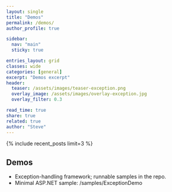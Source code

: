 ```yaml
---
layout: single
title: "Demos"
permalink: /demos/
author_profile: true

sidebar:
  nav: "main"
  sticky: true

entries_layout: grid
classes: wide
categories: [general]
excerpt: "Demos excerpt"
header:
  teaser: /assets/images/teaser-exception.png
  overlay_image: /assets/images/overlay-exception.jpg
  overlay_filter: 0.3

read_time: true
share: true
related: true
author: "Steve"
---
```


{% include recent_posts limit=3 %}


## Demos
- Exception-handling framework; runnable samples in the repo.
- Minimal ASP.NET sample: /samples/ExceptionDemo



